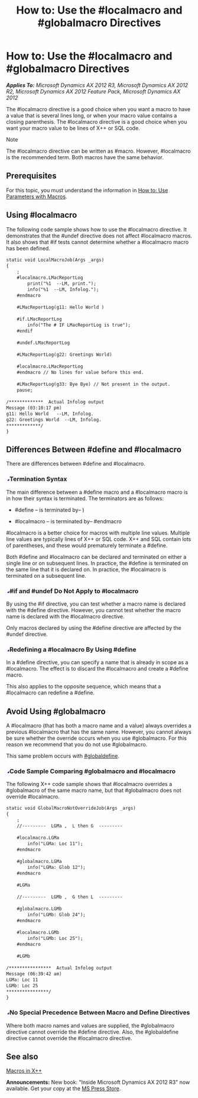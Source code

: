 ﻿---
title: 'How to: Use the #localmacro and #globalmacro Directives'
TOCTitle: 'How to: Use the #localmacro and #globalmacro Directives'
ms:assetid: 254777bf-e1b0-4e26-98f4-9dd5908470b4
ms:mtpsurl: https://msdn.microsoft.com/en-us/library/Cc197110(v=AX.60)
ms:contentKeyID: 35241669
ms.date: 05/18/2015
mtps_version: v=AX.60
---

# How to: Use the \#localmacro and \#globalmacro Directives 


_**Applies To:** Microsoft Dynamics AX 2012 R3, Microsoft Dynamics AX 2012 R2, Microsoft Dynamics AX 2012 Feature Pack, Microsoft Dynamics AX 2012_

The \#localmacro directive is a good choice when you want a macro to have a value that is several lines long, or when your macro value contains a closing parenthesis. The \#localmacro directive is a good choice when you want your macro value to be lines of X++ or SQL code.


> [!NOTE]
> <P>The #localmacro directive can be written as #macro. However, #localmacro is the recommended term. Both macros have the same behavior.</P>



## Prerequisites

For this topic, you must understand the information in [How to: Use Parameters with Macros](how-to-use-parameters-with-macros.md).

## Using \#localmacro

The following code sample shows how to use the \#localmacro directive. It demonstrates that the \#undef directive does not affect \#localmacro macros. It also shows that \#if tests cannot determine whether a \#localmacro macro has been defined.

    static void LocalMacroJob(Args _args)
    {
        ;
        #localmacro.LMacReportLog
            print("%1  --LM, print.");
            info("%1  --LM, Infolog.");
        #endmacro
    
        #LMacReportLog(g11: Hello World )
    
        #if.LMacReportLog
            info("The # IF LMacReportLog is true");
        #endif
    
        #undef.LMacReportLog
    
        #LMacReportLog(g22: Greetings World)
    
        #localmacro.LMacReportLog
        #endmacro // No lines for value before this end.
    
        #LMacReportLog(g33: Bye Bye) // Not present in the output.
        pause;
    
    /*************  Actual Infolog output
    Message (03:10:17 pm)
    g11: Hello World   --LM, Infolog.
    g22: Greetings World  --LM, Infolog.
    *************/
    }

## Differences Between \#define and \#localmacro

There are differences between \#define and \#localmacro.

### ![Cc197110.collapse\_all(en-us,AX.60).gif](images/Gg863931.collapse_all(en-us,AX.60).gif "Cc197110.collapse_all(en-us,AX.60).gif")Termination Syntax

The main difference between a \#define macro and a \#localmacro macro is in how their syntax is terminated. The terminators are as follows:

  - \#define – is terminated by– )

  - \#localmacro – is terminated by– \#endmacro

\#localmacro is a better choice for macros with multiple line values. Multiple line values are typically lines of X++ or SQL code. X++ and SQL contain lots of parentheses, and these would prematurely terminate a \#define.

Both \#define and \#localmacro can be declared and terminated on either a single line or on subsequent lines. In practice, the \#define is terminated on the same line that it is declared on. In practice, the \#localmacro is terminated on a subsequent line.

### ![Cc197110.collapse\_all(en-us,AX.60).gif](images/Gg863931.collapse_all(en-us,AX.60).gif "Cc197110.collapse_all(en-us,AX.60).gif")\#if and \#undef Do Not Apply to \#localmacro

By using the \#if directive, you can test whether a macro name is declared with the \#define directive. However, you cannot test whether the macro name is declared with the \#localmacro directive.

Only macros declared by using the \#define directive are affected by the \#undef directive.

### ![Cc197110.collapse\_all(en-us,AX.60).gif](images/Gg863931.collapse_all(en-us,AX.60).gif "Cc197110.collapse_all(en-us,AX.60).gif")Redefining a \#localmacro By Using \#define

In a \#define directive, you can specify a name that is already in scope as a \#localmacro. The effect is to discard the \#localmacro and create a \#define macro.

This also applies to the opposite sequence, which means that a \#localmacro can redefine a \#define.

## Avoid Using \#globalmacro

A \#localmacro (that has both a macro name and a value) always overrides a previous \#localmacro that has the same name. However, you cannot always be sure whether the override occurs when you use \#globalmacro. For this reason we recommend that you do not use \#globalmacro.

This same problem occurs with [\#globaldefine](how-to-use-the-sharpglobaldefine-directive-to-avoid-overwriting.md).

### ![Cc197110.collapse\_all(en-us,AX.60).gif](images/Gg863931.collapse_all(en-us,AX.60).gif "Cc197110.collapse_all(en-us,AX.60).gif")Code Sample Comparing \#globalmacro and \#localmacro

The following X++ code sample shows that \#localmacro overrides a \#globalmacro of the same macro name, but that \#globalmacro does not override \#localmacro.

    static void GlobalMacroNotOverrideJob(Args _args)
    {
        ;
        //---------  LGMa ,  L then G  ---------
    
        #localmacro.LGMa
            info("LGMa: Loc 11");
        #endmacro
    
        #globalmacro.LGMa
            info("LGMa: Glob 12");
        #endmacro
    
        #LGMa
    
        //---------  LGMb ,  G then L  ---------
    
        #globalmacro.LGMb
            info("LGMb: Glob 24");
        #endmacro
    
        #localmacro.LGMb
            info("LGMb: Loc 25");
        #endmacro
    
        #LGMb
    
    /****************  Actual Infolog output
    Message (06:39:42 am)
    LGMa: Loc 11
    LGMb: Loc 25
    ****************/
    }

### ![Cc197110.collapse\_all(en-us,AX.60).gif](images/Gg863931.collapse_all(en-us,AX.60).gif "Cc197110.collapse_all(en-us,AX.60).gif")No Special Precedence Between Macro and Define Directives

Where both macro names and values are supplied, the \#globalmacro directive cannot override the \#define directive. Also, the \#globaldefine directive cannot override the \#localmacro directive.

## See also

[Macros in X++](macros-in-x.md)

  
**Announcements:** New book: "Inside Microsoft Dynamics AX 2012 R3" now available. Get your copy at the [MS Press Store](https://www.microsoftpressstore.com/store/inside-microsoft-dynamics-ax-2012-r3-9780735685109).

